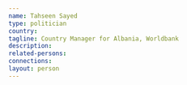 ```yaml
---
name: Tahseen Sayed
type: politician
country:
tagline: Country Manager for Albania, Worldbank
description:
related-persons:
connections:
layout: person
---
```

